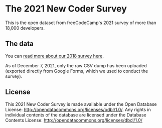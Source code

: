 # The 2021 New Coder Survey

This is the open dataset from freeCodeCamp's 2021 survey of more than 18,000 developers.

## The data

You can [read more about our 2018 survey here](https://www.freecodecamp.org/news/the-2018-new-coder-survey-31-000-people-told-us-how-theyre-learning-to-code-and-getting-dev-jobs-e10feb9ed419/).

As of December 7, 2021, only the raw CSV dump has been uploaded (exported directly from Google Forms, which we used to conduct the survey).

## License

This 2021 New Coder Survey is made available under the Open Database License: http://opendatacommons.org/licenses/odbl/1.0/. Any rights in individual contents of the database are licensed under the Database Contents License: http://opendatacommons.org/licenses/dbcl/1.0/
